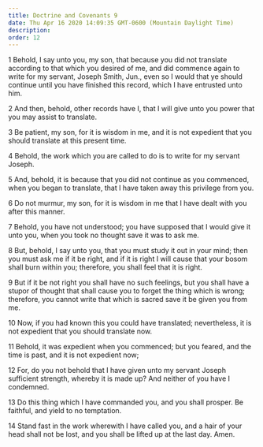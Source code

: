 ```yaml
---
title: Doctrine and Covenants 9
date: Thu Apr 16 2020 14:09:35 GMT-0600 (Mountain Daylight Time)
description: 
order: 12
---
```


<p>
  1 Behold, I say unto you, my son, that because you did not translate according
  to that which you desired of me, and did commence again to write for my
  servant, Joseph Smith, Jun., even so I would that ye should continue until you
  have finished this record, which I have entrusted unto him.
</p>
<span></span>
<p>
  2 And then, behold, other records have I, that I will give unto you power that
  you may assist to translate.
</p>
<p>
  3 Be patient, my son, for it is wisdom in me, and it is not expedient that you
  should translate at this present time.
</p>
<p>
  4 Behold, the work which you are called to do is to write for my servant
  Joseph.
</p>
<p>
  5 And, behold, it is because that you did not continue as you commenced, when
  you began to translate, that I have taken away this privilege from you.
</p>
<p>
  6 Do not murmur, my son, for it is wisdom in me that I have dealt with you
  after this manner.
</p>
<p>
  7 Behold, you have not understood; you have supposed that I would give it unto
  you, when you took no thought save it was to ask me.
</p>
<p>
  8 But, behold, I say unto you, that you must study it out in your mind; then
  you must ask me if it be right, and if it is right I will cause that your
  bosom shall burn within you; therefore, you shall feel that it is right.
</p>
<p>
  9 But if it be not right you shall have no such feelings, but you shall have a
  stupor of thought that shall cause you to forget the thing which is wrong;
  therefore, you cannot write that which is sacred save it be given you from me.
</p>
<p>
  10 Now, if you had known this you could have translated; nevertheless, it is
  not expedient that you should translate now.
</p>
<p>
  11 Behold, it was expedient when you commenced; but you feared, and the time
  is past, and it is not expedient now;
</p>
<p>
  12 For, do you not behold that I have given unto my servant Joseph sufficient
  strength, whereby it is made up? And neither of you have I condemned.
</p>
<p>
  13 Do this thing which I have commanded you, and you shall prosper. Be
  faithful, and yield to no temptation.
</p>
<p>
  14 Stand fast in the work wherewith I have called you, and a hair of your head
  shall not be lost, and you shall be lifted up at the last day. Amen.
</p>
